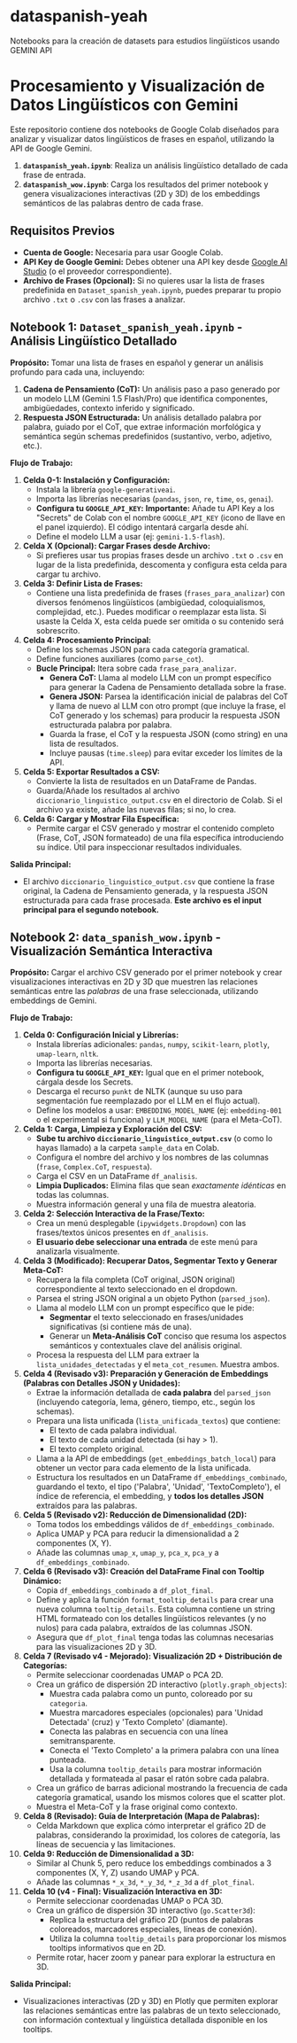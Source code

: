 # dataspanish-yeah
Notebooks para la creación de datasets para estudios lingüísticos usando GEMINI API

# Procesamiento y Visualización de Datos Lingüísticos con Gemini

Este repositorio contiene dos notebooks de Google Colab diseñados para analizar y visualizar datos lingüísticos de frases en español, utilizando la API de Google Gemini.

1.  **`dataspanish_yeah.ipynb`**: Realiza un análisis lingüístico detallado de cada frase de entrada.
2.  **`dataspanish_wow.ipynb`**: Carga los resultados del primer notebook y genera visualizaciones interactivas (2D y 3D) de los embeddings semánticos de las palabras dentro de cada frase.

## Requisitos Previos

*   **Cuenta de Google:** Necesaria para usar Google Colab.
*   **API Key de Google Gemini:** Debes obtener una API key desde [Google AI Studio](https://aistudio.google.com/) (o el proveedor correspondiente).
*   **Archivo de Frases (Opcional):** Si no quieres usar la lista de frases predefinida en `Dataset_spanish_yeah.ipynb`, puedes preparar tu propio archivo `.txt` o `.csv` con las frases a analizar.

## Notebook 1: `Dataset_spanish_yeah.ipynb` - Análisis Lingüístico Detallado

**Propósito:** Tomar una lista de frases en español y generar un análisis profundo para cada una, incluyendo:

1.  **Cadena de Pensamiento (CoT):** Un análisis paso a paso generado por un modelo LLM (Gemini 1.5 Flash/Pro) que identifica componentes, ambigüedades, contexto inferido y significado.
2.  **Respuesta JSON Estructurada:** Un análisis detallado palabra por palabra, guiado por el CoT, que extrae información morfológica y semántica según schemas predefinidos (sustantivo, verbo, adjetivo, etc.).

**Flujo de Trabajo:**

1.  **Celda 0-1: Instalación y Configuración:**
    *   Instala la librería `google-generativeai`.
    *   Importa las librerías necesarias (`pandas`, `json`, `re`, `time`, `os`, `genai`).
    *   **Configura tu `GOOGLE_API_KEY`:** **Importante:** Añade tu API Key a los "Secrets" de Colab con el nombre `GOOGLE_API_KEY` (icono de llave en el panel izquierdo). El código intentará cargarla desde ahí.
    *   Define el modelo LLM a usar (ej: `gemini-1.5-flash`).
2.  **Celda X (Opcional): Cargar Frases desde Archivo:**
    *   Si prefieres usar tus propias frases desde un archivo `.txt` o `.csv` en lugar de la lista predefinida, descomenta y configura esta celda para cargar tu archivo.
3.  **Celda 3: Definir Lista de Frases:**
    *   Contiene una lista predefinida de frases (`frases_para_analizar`) con diversos fenómenos lingüísticos (ambigüedad, coloquialismos, complejidad, etc.). Puedes modificar o reemplazar esta lista. Si usaste la Celda X, esta celda puede ser omitida o su contenido será sobrescrito.
4.  **Celda 4: Procesamiento Principal:**
    *   Define los schemas JSON para cada categoría gramatical.
    *   Define funciones auxiliares (como `parse_cot`).
    *   **Bucle Principal:** Itera sobre cada `frase_para_analizar`.
        *   **Genera CoT:** Llama al modelo LLM con un prompt específico para generar la Cadena de Pensamiento detallada sobre la frase.
        *   **Genera JSON:** Parsea la identificación inicial de palabras del CoT y llama de nuevo al LLM con otro prompt (que incluye la frase, el CoT generado y los schemas) para producir la respuesta JSON estructurada palabra por palabra.
        *   Guarda la frase, el CoT y la respuesta JSON (como string) en una lista de resultados.
        *   Incluye pausas (`time.sleep`) para evitar exceder los límites de la API.
5.  **Celda 5: Exportar Resultados a CSV:**
    *   Convierte la lista de resultados en un DataFrame de Pandas.
    *   Guarda/Añade los resultados al archivo `diccionario_linguistico_output.csv` en el directorio de Colab. Si el archivo ya existe, añade las nuevas filas; si no, lo crea.
6.  **Celda 6: Cargar y Mostrar Fila Específica:**
    *   Permite cargar el CSV generado y mostrar el contenido completo (Frase, CoT, JSON formateado) de una fila específica introduciendo su índice. Útil para inspeccionar resultados individuales.

**Salida Principal:**

*   El archivo `diccionario_linguistico_output.csv` que contiene la frase original, la Cadena de Pensamiento generada, y la respuesta JSON estructurada para cada frase procesada. **Este archivo es el input principal para el segundo notebook.**

## Notebook 2: `data_spanish_wow.ipynb` - Visualización Semántica Interactiva

**Propósito:** Cargar el archivo CSV generado por el primer notebook y crear visualizaciones interactivas en 2D y 3D que muestren las relaciones semánticas entre las *palabras* de una frase seleccionada, utilizando embeddings de Gemini.

**Flujo de Trabajo:**

1.  **Celda 0: Configuración Inicial y Librerías:**
    *   Instala librerías adicionales: `pandas`, `numpy`, `scikit-learn`, `plotly`, `umap-learn`, `nltk`.
    *   Importa las librerías necesarias.
    *   **Configura tu `GOOGLE_API_KEY`:** Igual que en el primer notebook, cárgala desde los Secrets.
    *   Descarga el recurso `punkt` de NLTK (aunque su uso para segmentación fue reemplazado por el LLM en el flujo actual).
    *   Define los modelos a usar: `EMBEDDING_MODEL_NAME` (ej: `embedding-001` o el experimental si funciona) y `LLM_MODEL_NAME` (para el Meta-CoT).
2.  **Celda 1: Carga, Limpieza y Exploración del CSV:**
    *   **Sube tu archivo `diccionario_linguistico_output.csv`** (o como lo hayas llamado) a la carpeta `sample_data` en Colab.
    *   Configura el nombre del archivo y los nombres de las columnas (`frase`, `Complex.CoT`, `respuesta`).
    *   Carga el CSV en un DataFrame `df_analisis`.
    *   **Limpia Duplicados:** Elimina filas que sean *exactamente idénticas* en todas las columnas.
    *   Muestra información general y una fila de muestra aleatoria.
3.  **Celda 2: Selección Interactiva de la Frase/Texto:**
    *   Crea un menú desplegable (`ipywidgets.Dropdown`) con las frases/textos únicos presentes en `df_analisis`.
    *   **El usuario debe seleccionar una entrada** de este menú para analizarla visualmente.
4.  **Celda 3 (Modificado): Recuperar Datos, Segmentar Texto y Generar Meta-CoT:**
    *   Recupera la fila completa (CoT original, JSON original) correspondiente al texto seleccionado en el dropdown.
    *   Parsea el string JSON original a un objeto Python (`parsed_json`).
    *   Llama al modelo LLM con un prompt específico que le pide:
        *   **Segmentar** el texto seleccionado en frases/unidades significativas (si contiene más de una).
        *   Generar un **Meta-Análisis CoT** conciso que resuma los aspectos semánticos y contextuales clave del análisis original.
    *   Procesa la respuesta del LLM para extraer la `lista_unidades_detectadas` y el `meta_cot_resumen`. Muestra ambos.
5.  **Celda 4 (Revisado v3): Preparación y Generación de Embeddings (Palabras con Detalles JSON y Unidades):**
    *   Extrae la información detallada de **cada palabra** del `parsed_json` (incluyendo categoría, lema, género, tiempo, etc., según los schemas).
    *   Prepara una lista unificada (`lista_unificada_textos`) que contiene:
        *   El texto de cada palabra individual.
        *   El texto de cada unidad detectada (si hay > 1).
        *   El texto completo original.
    *   Llama a la API de embeddings (`get_embeddings_batch_local`) para obtener un vector para cada elemento de la lista unificada.
    *   Estructura los resultados en un DataFrame `df_embeddings_combinado`, guardando el texto, el tipo ('Palabra', 'Unidad', 'TextoCompleto'), el índice de referencia, el embedding, y **todos los detalles JSON** extraídos para las palabras.
6.  **Celda 5 (Revisado v2): Reducción de Dimensionalidad (2D):**
    *   Toma todos los embeddings válidos de `df_embeddings_combinado`.
    *   Aplica UMAP y PCA para reducir la dimensionalidad a 2 componentes (X, Y).
    *   Añade las columnas `umap_x`, `umap_y`, `pca_x`, `pca_y` a `df_embeddings_combinado`.
7.  **Celda 6 (Revisado v3): Creación del DataFrame Final con Tooltip Dinámico:**
    *   Copia `df_embeddings_combinado` a `df_plot_final`.
    *   Define y aplica la función `format_tooltip_details` para crear una nueva columna `tooltip_details`. Esta columna contiene un string HTML formateado con los detalles lingüísticos relevantes (y no nulos) para cada palabra, extraídos de las columnas JSON.
    *   Asegura que `df_plot_final` tenga todas las columnas necesarias para las visualizaciones 2D y 3D.
8.  **Celda 7 (Revisado v4 - Mejorado): Visualización 2D + Distribución de Categorías:**
    *   Permite seleccionar coordenadas UMAP o PCA 2D.
    *   Crea un gráfico de dispersión 2D interactivo (`plotly.graph_objects`):
        *   Muestra cada palabra como un punto, coloreado por su `categoria`.
        *   Muestra marcadores especiales (opcionales) para 'Unidad Detectada' (cruz) y 'Texto Completo' (diamante).
        *   Conecta las palabras en secuencia con una línea semitransparente.
        *   Conecta el 'Texto Completo' a la primera palabra con una línea punteada.
        *   Usa la columna `tooltip_details` para mostrar información detallada y formateada al pasar el ratón sobre cada palabra.
    *   Crea un gráfico de barras adicional mostrando la frecuencia de cada categoría gramatical, usando los mismos colores que el scatter plot.
    *   Muestra el Meta-CoT y la frase original como contexto.
9.  **Celda 8 (Revisado): Guía de Interpretación (Mapa de Palabras):**
    *   Celda Markdown que explica cómo interpretar el gráfico 2D de palabras, considerando la proximidad, los colores de categoría, las líneas de secuencia y las limitaciones.
10. **Celda 9: Reducción de Dimensionalidad a 3D:**
    *   Similar al Chunk 5, pero reduce los embeddings combinados a 3 componentes (X, Y, Z) usando UMAP y PCA.
    *   Añade las columnas `*_x_3d`, `*_y_3d`, `*_z_3d` a `df_plot_final`.
11. **Celda 10 (v4 - Final): Visualización Interactiva en 3D:**
    *   Permite seleccionar coordenadas UMAP o PCA 3D.
    *   Crea un gráfico de dispersión 3D interactivo (`go.Scatter3d`):
        *   Replica la estructura del gráfico 2D (puntos de palabras coloreados, marcadores especiales, líneas de conexión).
        *   Utiliza la columna `tooltip_details` para proporcionar los mismos tooltips informativos que en 2D.
    *   Permite rotar, hacer zoom y panear para explorar la estructura en 3D.

**Salida Principal:**

*   Visualizaciones interactivas (2D y 3D) en Plotly que permiten explorar las relaciones semánticas entre las palabras de un texto seleccionado, con información contextual y lingüística detallada disponible en los tooltips.
